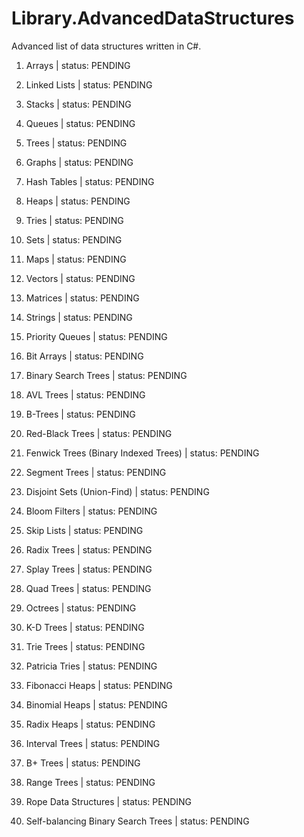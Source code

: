 # Library.AdvancedDataStructures

Advanced list of data structures written in C#.

01. Arrays | status: PENDING

02. Linked Lists | status: PENDING

03. Stacks | status: PENDING

04. Queues | status: PENDING

05. Trees | status: PENDING

06. Graphs | status: PENDING

07. Hash Tables | status: PENDING

08. Heaps | status: PENDING

09. Tries | status: PENDING

10. Sets | status: PENDING

11. Maps | status: PENDING

12. Vectors | status: PENDING

13. Matrices | status: PENDING

14. Strings | status: PENDING

15. Priority Queues | status: PENDING

16. Bit Arrays | status: PENDING

17. Binary Search Trees | status: PENDING

18. AVL Trees | status: PENDING

19. B-Trees | status: PENDING

20. Red-Black Trees | status: PENDING

21. Fenwick Trees (Binary Indexed Trees) | status: PENDING

22. Segment Trees | status: PENDING

23. Disjoint Sets (Union-Find) | status: PENDING

24. Bloom Filters | status: PENDING

25. Skip Lists | status: PENDING

26. Radix Trees | status: PENDING

27. Splay Trees | status: PENDING

28. Quad Trees | status: PENDING

29. Octrees | status: PENDING

30. K-D Trees | status: PENDING

31. Trie Trees | status: PENDING

32. Patricia Tries | status: PENDING

33. Fibonacci Heaps | status: PENDING

34. Binomial Heaps | status: PENDING

35. Radix Heaps | status: PENDING

36. Interval Trees | status: PENDING

37. B+ Trees | status: PENDING

38. Range Trees | status: PENDING

39. Rope Data Structures | status: PENDING

40. Self-balancing Binary Search Trees | status: PENDING
